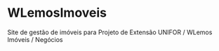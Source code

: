 # WLemosImoveis
Site de gestão de imóveis para Projeto de Extensão UNIFOR / WLemos Imóveis / Negócios
